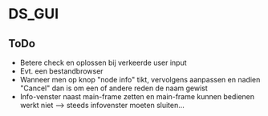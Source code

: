 # DS_GUI

## ToDo
- Betere check en oplossen bij verkeerde user input
- Evt. een bestandbrowser
- Wanneer men op knop "node info" tikt, vervolgens aanpassen en nadien "Cancel" dan is om een of andere reden de naam gewist
- Info-venster naast main-frame zetten en main-frame kunnen bedienen werkt niet --> steeds infovenster moeten sluiten...